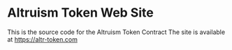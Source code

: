 # Altruism Token Web Site
This is the source code for the Altruism Token Contract
The site is available at https://altr-token.com
